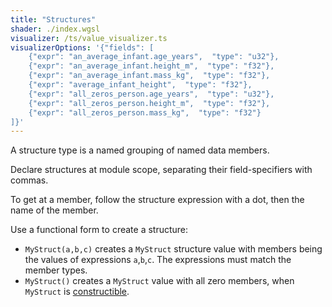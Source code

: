 ```yaml
---
title: "Structures"
shader: ./index.wgsl
visualizer: /ts/value_visualizer.ts
visualizerOptions: '{"fields": [
    {"expr": "an_average_infant.age_years",  "type": "u32"},
    {"expr": "an_average_infant.height_m",  "type": "f32"},
    {"expr": "an_average_infant.mass_kg",  "type": "f32"},
    {"expr": "average_infant_height",  "type": "f32"},
    {"expr": "all_zeros_person.age_years",  "type": "u32"},
    {"expr": "all_zeros_person.height_m",  "type": "f32"},
    {"expr": "all_zeros_person.mass_kg",  "type": "f32"}
]}'
---
```


A structure type is a named grouping of named data members.

Declare structures at module scope, separating their field-specifiers with commas.

To get at a member, follow the structure expression with a dot, then the name of the member.

Use a functional form to create a structure:
* `MyStruct(a,b,c)` creates a `MyStruct` structure value with members being the values of expressions
   `a`,`b`,`c`.
   The expressions must match the member types.
* `MyStruct()` creates a `MyStruct` value with all zero members, when `MyStruct` is [constructible](http://w3.org/TR/WGSL#constructible).
